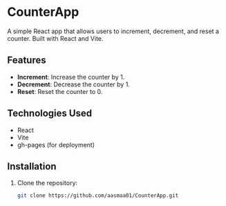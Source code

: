 # CounterApp

A simple React app that allows users to increment, decrement, and reset a counter. Built with React and Vite.

## Features

- **Increment**: Increase the counter by 1.
- **Decrement**: Decrease the counter by 1.
- **Reset**: Reset the counter to 0.

## Technologies Used

- React
- Vite
- gh-pages (for deployment)

## Installation

1. Clone the repository:

   ```bash
   git clone https://github.com/aasmaa01/CounterApp.git
